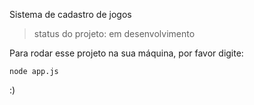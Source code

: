 <h>Sistema de cadastro de jogos</h1>

> status do projeto: em desenvolvimento

Para rodar esse projeto na sua máquina, por favor digite:

```
node app.js
```

:)